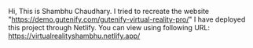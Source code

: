 Hi, This is Shambhu Chaudhary.
I tried to recreate the website "https://demo.gutenify.com/gutenify-virtual-reality-pro/"
I have deployed this project through Netlify. 
You can view using following URL:
https://virtualrealityshambhu.netlify.app/
